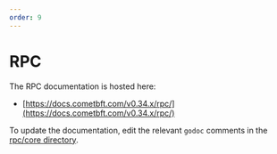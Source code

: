 ```yaml
---
order: 9
---
```


# RPC

The RPC documentation is hosted here:

- [https://docs.cometbft.com/v0.34.x/rpc/](https://docs.cometbft.com/v0.34.x/rpc/)

To update the documentation, edit the relevant `godoc` comments in the [rpc/core directory](https://github.com/cometbft/cometbft/blob/v0.34.x/rpc/core).
